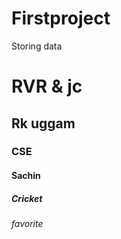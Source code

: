 # Firstproject
Storing data


# RVR & jc
## Rk uggam
### CSE
#### Sachin
##### Cricket
###### favorite
